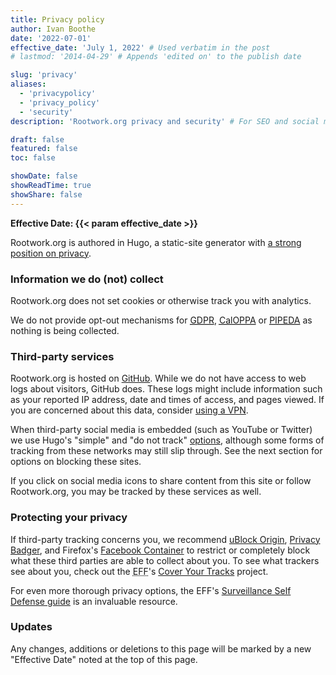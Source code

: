```yaml
---
title: Privacy policy
author: Ivan Boothe
date: '2022-07-01'
effective_date: 'July 1, 2022' # Used verbatim in the post
# lastmod: '2014-04-29' # Appends 'edited on' to the publish date

slug: 'privacy'
aliases:
  - 'privacypolicy'
  - 'privacy_policy'
  - 'security'
description: 'Rootwork.org privacy and security' # For SEO and social media snippets.

draft: false
featured: false
toc: false

showDate: false
showReadTime: true
showShare: false
---
```


**Effective Date: {{< param effective_date >}}**

Rootwork.org is authored in Hugo, a static-site generator with
[a strong position on privacy](https://gohugo.io/about/hugo-and-gdpr/).

### Information we do (not) collect

Rootwork.org does not set cookies or otherwise track you with analytics.

We do not provide opt-out mechanisms for
[<abbr title="General Data Protection Regulation (European Union)">GDPR</abbr>](https://en.wikipedia.org/wiki/General_Data_Protection_Regulation),
[<abbr title="California Online Privacy Protection Act of 2003">CalOPPA</abbr>](https://en.wikipedia.org/wiki/Online_Privacy_Protection_Act)
or
[<abbr title="Personal Information Protection and Electronic Documents Act (Canada)">PIPEDA</abbr>](https://en.wikipedia.org/wiki/Personal_Information_Protection_and_Electronic_Documents_Act)
as nothing is being collected.

### Third-party services

Rootwork.org is hosted on [GitHub](https://github.com/rootwork/rootwork.org).
While we do not have access to web logs about visitors, GitHub does. These logs
might include information such as your reported IP address, date and times of
access, and pages viewed. If you are concerned about this data, consider
[using a VPN](https://web.archive.org/web/20210814070115/https://victoria.dev/blog/three-rules-for-choosing-a-vpn-that-takes-your-privacy-seriously/).

When third-party social media is embedded (such as YouTube or Twitter) we use
Hugo's "simple" and "do not track"
[options](https://gohugo.io/about/hugo-and-gdpr/#the-privacy-settings-explained),
although some forms of tracking from these networks may still slip through. See
the next section for options on blocking these sites.

If you click on social media icons to share content from this site or follow
Rootwork.org, you may be tracked by these services as well.

### Protecting your privacy

If third-party tracking concerns you, we recommend
[uBlock Origin](https://ublockorigin.com/),
[Privacy Badger](https://privacybadger.org/), and Firefox's
[Facebook Container](https://www.mozilla.org/en-US/firefox/facebookcontainer/)
to restrict or completely block what these third parties are able to collect
about you. To see what trackers see about you, check out the
<abbr title="Electronic Frontier Foundation">EFF</abbr>'s
[Cover Your Tracks](https://coveryourtracks.eff.org/) project.

For even more thorough privacy options, the EFF's
[Surveillance Self Defense guide](https://ssd.eff.org/) is an invaluable
resource.

### Updates

Any changes, additions or deletions to this page will be marked by a new
"Effective Date" noted at the top of this page.
